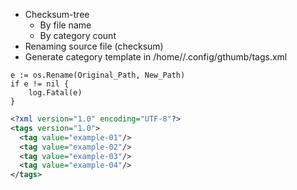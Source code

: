 - Checksum-tree
  - By file name
  - By category count
- Renaming source file (checksum) 
- Generate category template in /home/<user>/.config/gthumb/tags.xml


```golang
e := os.Rename(Original_Path, New_Path)
if e != nil {
    log.Fatal(e)
}
```



```xml
<?xml version="1.0" encoding="UTF-8"?>
<tags version="1.0">
  <tag value="example-01"/>
  <tag value="example-02"/>
  <tag value="example-03"/>  
  <tag value="example-04"/>
</tags>

```